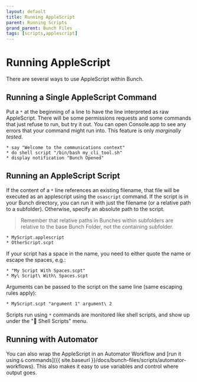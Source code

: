 ```yaml
---
layout: default
title: Running AppleScript
parent: Running Scripts
grand_parent: Bunch Files
tags: [scripts,applescript]
---
```

# Running AppleScript

There are several ways to use AppleScript within Bunch.

## Running a Single AppleScript Command

Put a `*` at the beginning of a line to have the line interpreted as raw AppleScript. There will be some permissions requests and some commands that just refuse to run, but try it out. You can open Console.app to see any errors that your command might run into. This feature is only *marginally tested*.

```bunch
* say "Welcome to the communications context"
* do shell script "/bin/bash my_cli_tool.sh" 
* display notification "Bunch Opened"
```

## Running an AppleScript Script

If the content of a `*` line references an existing filename, that file will be executed as an applescript using the `osascript` command. If the script is in your Bunch directory, you can run it with just the filename (or a relative path to a subfolder). Otherwise, specify an absolute path to the script.

> Remember that relative paths in Bunches within subfolders are relative to the base Bunch Folder, not the containing subfolder.

```bunch
* MyScript.applescript
* OtherScript.scpt
```

If your script has a space in the name, you need to either quote the name or escape the spaces, e.g.:

```bunch
* "My Script With Spaces.scpt"
* My\ Script\ With\ Spaces.scpt
```

Arguments can be passed to the script on the same line (same escaping rules apply):

```bunch
* MyScript.scpt "argument 1" argument\ 2
```

Scripts run using `*` commands are monitored like shell scripts, and show up under the "🔴 Shell Scripts" menu.

## Running with Automator

You can also wrap the AppleScript in an Automator Workflow and [run it using `&` commands]({{ site.baseurl }}/docs/bunch-files/scripts/automator-workflows). This also makes it easy to use variables and control where output goes.


